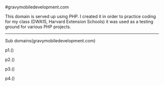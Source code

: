 #gravymobiledevelopment.com

This domain is served up using PHP. I created it in order to practice coding for my class (DWA15, Harvard Extension Schools) it was used as a testing ground for various PHP projects.  

________________________________
Sub domains(gravymobiledevelopment.com)

 p1.()
 
 p2.()
 
 p3.()
 
 p4.()
